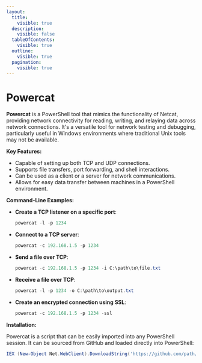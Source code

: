 ```yaml
---
layout:
  title:
    visible: true
  description:
    visible: false
  tableOfContents:
    visible: true
  outline:
    visible: true
  pagination:
    visible: true
---
```


# Powercat

**Powercat** is a PowerShell tool that mimics the functionality of Netcat, providing network connectivity for reading, writing, and relaying data across network connections. It's a versatile tool for network testing and debugging, particularly useful in Windows environments where traditional Unix tools may not be available.

**Key Features:**

* Capable of setting up both TCP and UDP connections.
* Supports file transfers, port forwarding, and shell interactions.
* Can be used as a client or a server for network communications.
* Allows for easy data transfer between machines in a PowerShell environment.

**Command-Line Examples:**

*   **Create a TCP listener on a specific port**:

    ```powershell
    powercat -l -p 1234
    ```
*   **Connect to a TCP server**:

    ```powershell
    powercat -c 192.168.1.5 -p 1234
    ```
*   **Send a file over TCP**:

    ```powershell
    powercat -c 192.168.1.5 -p 1234 -i C:\path\to\file.txt
    ```
*   **Receive a file over TCP**:

    ```powershell
    powercat -l -p 1234 -o C:\path\to\output.txt
    ```
*   **Create an encrypted connection using SSL**:

    ```powershell
    powercat -c 192.168.1.5 -p 1234 -ssl
    ```

**Installation:**

Powercat is a script that can be easily imported into any PowerShell session. It can be sourced from GitHub and loaded directly into PowerShell:

```powershell
IEX (New-Object Net.WebClient).DownloadString('https://github.com/path/to/powercat.ps1')
```

